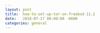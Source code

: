 ```yaml
---
layout:	post
title:	how-to-set-up-tor-on-freebsd-11.2
date:	2018-07-27 00:00:00 -0600
categories:	general
---
```


